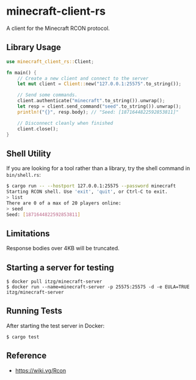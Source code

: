 # minecraft-client-rs

A client for the Minecraft RCON protocol.

## Library Usage

```rust
use minecraft_client_rs::Client;

fn main() {
	// Create a new client and connect to the server
	let mut client = Client::new("127.0.0.1:25575".to_string());

	// Send some commands.
	client.authenticate("minecraft".to_string()).unwrap();
	let resp = client.send_command("seed".to_string()).unwrap();
	println!("{}", resp.body); // "Seed: [1871644822592853811]"

	// Disconnect cleanly when finished
	client.close();
}
```

## Shell Utility

If you are looking for a tool rather than a library, try the shell command in
`bin/shell.rs`:

```bash
$ cargo run -- --hostport 127.0.0.1:25575 --password minecraft
Starting RCON shell. Use 'exit', 'quit', or Ctrl-C to exit.
> list
There are 0 of a max of 20 players online:
> seed
Seed: [1871644822592853811]
```

## Limitations

Response bodies over 4KB will be truncated.

## Starting a server for testing

```
$ docker pull itzg/minecraft-server
$ docker run --name=minecraft-server -p 25575:25575 -d -e EULA=TRUE itzg/minecraft-server
```

## Running Tests

After starting the test server in Docker:

```
$ cargo test
```

## Reference

- https://wiki.vg/Rcon